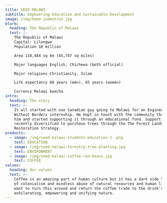 ```yaml
---
title: SEED MALAWI
subtitle: Empowering Education and Sustainable Development
image: /img/home-jumbotron.jpg
blurb:
  heading: The Republic of Malawi
  text: |-
    The Republic of Malawi
    Capital: Lilongwe
    Population 18 million

    Area 118,484 sq km (45,747 sq miles)

    Major languages English, Chichewa (both official)

    Major religions Christianity, Islam

    Life expectancy 60 years (men), 65 years (women)

    Currency Malawi kwacha
intro:
  heading: The story
  text: >-
    It all started with one Canadian guy going to Malawi for an Engineers
    Without Borders internship. He kept in touch with the community that hosted
    him and started supporting it through an educational fund. Support was
    recently diversified to purchase trees through the The Forest Landscape
    Restoration Strategy. 
products:
  - image: /img/seed-malawi-students-education-1-.png
    text: EDUCATION
  - image: /img/seed-malawi-forestry-tree-planting.jpg
    text: ENVIRONMENT
  - image: /img/seed-malawi-coffee-red-beans.jpg
    text: COFFEE
values:
  heading: Our values
  text: >-
    Coffee is an amazing part of human culture but it has a dark side too – one
    of colonialism and mindless abuse of natural resources and human lives. We
    want to turn this around and return the coffee trade to the drink’s
    exhilarating, empowering and unifying nature.
---
```



